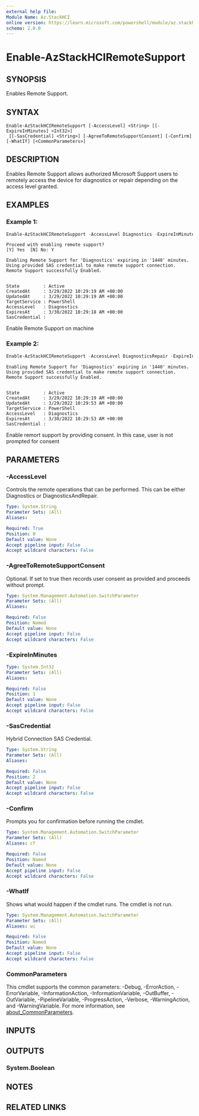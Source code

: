 ```yaml
---
external help file:
Module Name: Az.StackHCI
online version: https://learn.microsoft.com/powershell/module/az.stackhci/enable-azstackhciremotesupport
schema: 2.0.0
---
```


# Enable-AzStackHCIRemoteSupport

## SYNOPSIS
Enables Remote Support.

## SYNTAX

```
Enable-AzStackHCIRemoteSupport [-AccessLevel] <String> [[-ExpireInMinutes] <Int32>]
 [[-SasCredential] <String>] [-AgreeToRemoteSupportConsent] [-Confirm] [-WhatIf] [<CommonParameters>]
```

## DESCRIPTION
Enables Remote Support allows authorized Microsoft Support users to remotely access the device for diagnostics or repair depending on the access level granted.

## EXAMPLES

### Example 1: 
```powershell
Enable-AzStackHCIRemoteSupport -AccessLevel Diagnostics -ExpireInMinutes 1440 -SasCredential "Sample SAS"
```

```output
Proceed with enabling remote support?
[Y] Yes  [N] No: Y

Enabling Remote Support for 'Diagnostics' expiring in '1440' minutes.
Using provided SAS credential to make remote support connection.
Remote Support successfully Enabled.


State         : Active
CreatedAt     : 3/29/2022 10:29:19 AM +00:00
UpdatedAt     : 3/29/2022 10:29:19 AM +00:00
TargetService : PowerShell
AccessLevel   : Diagnostics
ExpiresAt     : 3/30/2022 10:29:18 AM +00:00
SasCredential :
```

Enable Remote Support on machine

### Example 2:
```powershell
Enable-AzStackHCIRemoteSupport -AccessLevel DiagnosticsRepair -ExpireInMinutes 1440 -SasCredential "Sample SAS" -AgreeToRemoteSupportConsent
```

```output
Enabling Remote Support for 'Diagnostics' expiring in '1440' minutes.
Using provided SAS credential to make remote support connection.
Remote Support successfully Enabled.


State         : Active
CreatedAt     : 3/29/2022 10:29:19 AM +00:00
UpdatedAt     : 3/29/2022 10:29:53 AM +00:00
TargetService : PowerShell
AccessLevel   : Diagnostics
ExpiresAt     : 3/30/2022 10:29:53 AM +00:00
SasCredential :
```

Enable remort support by providing consent.
In this case, user is not prompted for consent

## PARAMETERS

### -AccessLevel
Controls the remote operations that can be performed.
This can be either Diagnostics or DiagnosticsAndRepair.

```yaml
Type: System.String
Parameter Sets: (All)
Aliases:

Required: True
Position: 0
Default value: None
Accept pipeline input: False
Accept wildcard characters: False
```

### -AgreeToRemoteSupportConsent
Optional.
If set to true then records user consent as provided and proceeds without prompt.

```yaml
Type: System.Management.Automation.SwitchParameter
Parameter Sets: (All)
Aliases:

Required: False
Position: Named
Default value: None
Accept pipeline input: False
Accept wildcard characters: False
```

### -ExpireInMinutes


```yaml
Type: System.Int32
Parameter Sets: (All)
Aliases:

Required: False
Position: 1
Default value: None
Accept pipeline input: False
Accept wildcard characters: False
```

### -SasCredential
Hybrid Connection SAS Credential.

```yaml
Type: System.String
Parameter Sets: (All)
Aliases:

Required: False
Position: 2
Default value: None
Accept pipeline input: False
Accept wildcard characters: False
```

### -Confirm
Prompts you for confirmation before running the cmdlet.

```yaml
Type: System.Management.Automation.SwitchParameter
Parameter Sets: (All)
Aliases: cf

Required: False
Position: Named
Default value: None
Accept pipeline input: False
Accept wildcard characters: False
```

### -WhatIf
Shows what would happen if the cmdlet runs.
The cmdlet is not run.

```yaml
Type: System.Management.Automation.SwitchParameter
Parameter Sets: (All)
Aliases: wi

Required: False
Position: Named
Default value: None
Accept pipeline input: False
Accept wildcard characters: False
```

### CommonParameters
This cmdlet supports the common parameters: -Debug, -ErrorAction, -ErrorVariable, -InformationAction, -InformationVariable, -OutBuffer, -OutVariable, -PipelineVariable, -ProgressAction, -Verbose, -WarningAction, and -WarningVariable. For more information, see [about_CommonParameters](http://go.microsoft.com/fwlink/?LinkID=113216).

## INPUTS

## OUTPUTS

### System.Boolean

## NOTES

## RELATED LINKS
